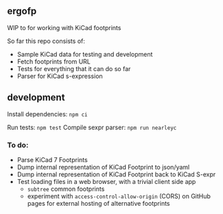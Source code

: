 ## ergofp
WIP to for working with KiCad footprints

So far this repo consists of:
- Sample KiCad data for testing and development
- Fetch footprints from URL
- Tests for everything that it can do so far
- Parser for KiCad s-expression

## development
Install dependencies: `npm ci`

Run tests: `npm test`
Compile sexpr parser: `npm run nearleyc`

### To do:
- Parse KiCad 7 Footprints
- Dump internal representation of KiCad Footprint to json/yaml
- Dump internal representation of KiCad Footprint back to KiCad S-expr
- Test loading files in a web browser, with a trivial client side app
  - `subtree` common footprints
  - experiment with `access-control-allow-origin` (CORS) on GitHub pages for external hosting of alternative footprints
